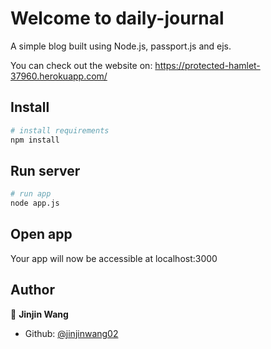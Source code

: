 # Welcome to daily-journal

A simple blog built using Node.js, passport.js and ejs.

You can check out the website on: https://protected-hamlet-37960.herokuapp.com/

## Install

```bash
# install requirements
npm install
```

## Run server

```bash
# run app
node app.js
```

## Open app

Your app will now be accessible at localhost:3000

## Author

👤 **Jinjin Wang**

- Github: [@jinjinwang02](https://github.com/jinjinwang02)
